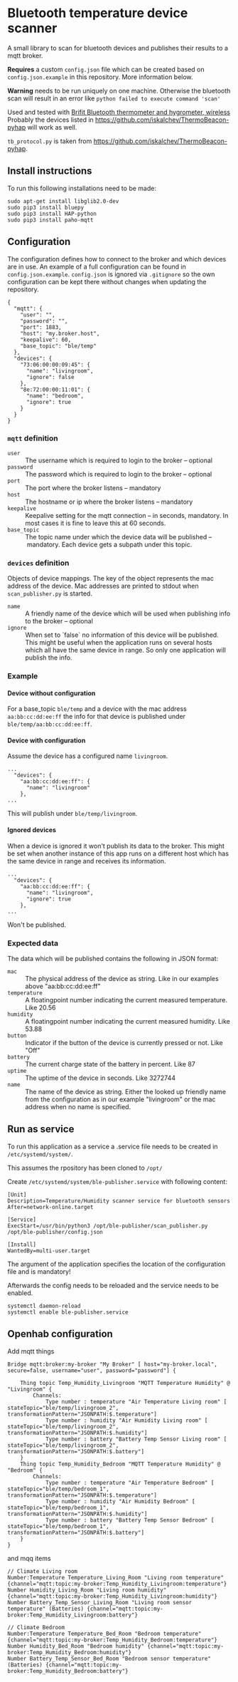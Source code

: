 # Bluetooth temperature device scanner

A small library to scan for bluetooth devices and publishes their results to a mqtt broker.

<strong>Requires</strong> a custom `config.json` file which can be created based on `config.json.example` in this repository. More information below.

<strong>Warning</strong> needs to be run uniquely on one machine. Otherwise the bluetooth scan will result in an error like `python failed to execute command 'scan'`

Used and tested with [Brifit Bluetooth thermometer and hygrometer, wireless](https://www.amazon.de/dp/B08DLHFKT3?ref_=cm_sw_r_cp_ud_dp_GBFCDBT8C64ZBJYJWDWW)
Probably the devices listed in https://github.com/iskalchev/ThermoBeacon-pyhap will work as well.

`tb_protocol.py` is taken from https://github.com/iskalchev/ThermoBeacon-pyhap.

## Install instructions

To run this following installations need to be made:

```
sudo apt-get install libglib2.0-dev
sudo pip3 install bluepy
sudo pip3 install HAP-python
sudo pip3 install paho-mqtt
```

## Configuration

The configuration defines how to connect to the broker and which devices are in use.
An example of a full configuration can be found in `config.json.example`. `config.json` is ignored via `.gitignore` so the own
configuration can be kept there without changes when updating the repository.

```
{
  "mqtt": {
    "user": "",
    "password": "",
    "port": 1883,
    "host": "my.broker.host",
    "keepalive": 60,
    "base_topic": "ble/temp"
  },
  "devices": {
    "73:06:00:00:09:45": {
      "name": "livingroom",
      "ignore": false
    },
    "8e:72:00:00:11:01": {
      "name": "bedroom",
      "ignore": true
    }
  }
}
```

### `mqtt` definition

<dl>
<dt><code>user</code></dt>
<dd>The username which is required to login to the broker – optional</dd>
<dt><code>password</code></dt>
<dd>The password which is required to login to the broker – optional</dd>
<dt><code>port</code></dt>
<dd>The port where the broker listens – mandatory</dd>
<dt><code>host</code></dt>
<dd>The hostname or ip where the broker listens – mandatory</dd>
<dt><code>keepalive</code></dt>
<dd>Keepalive setting for the mqtt connection – in seconds, mandatory. In most cases it is fine to leave this at 60 seconds.</dd>
<dt><code>base_topic</code></dt>
<dd>The topic name under which the device data will be published – mandatory. Each device gets a subpath under this topic.</dd>
</dl>

### `devices` definition

Objects of device mappings. The key of the object represents the mac address of the device. Mac addresses are printed
to stdout when `scan_publisher.py` is started.

<dl>
<dt><code>name</code></dt>
<dd>A friendly name of the device which will be used when publishing info to the broker – optional</dd>
<dt><code>ignore</code></dt>
<dd>When set to `false` no information of this device will be published. This might be useful when the application runs on several hosts which all have the same device in range. So only one application will publish the info.</dd>
</dl>

### Example

#### Device without configuration

For a base_topic `ble/temp` and a device with the mac address `aa:bb:cc:dd:ee:ff` the info for that device is published under
`ble/temp/aa:bb:cc:dd:ee:ff`.

#### Device with configuration

Assume the device has a configured name `livingroom`.

```
...
  "devices": {
    "aa:bb:cc:dd:ee:ff": {
      "name": "livingroom"
    },
...
```

This will publish under `ble/temp/livingroom`.

#### Ignored devices

When a device is ignored it won't publish its data to the broker. This might be set when another instance of this app runs on a different
host which has the same device in range and receives its information.

```
...
  "devices": {
    "aa:bb:cc:dd:ee:ff": {
      "name": "livingroom",
      "ignore": true
    },
...
```

Won't be published.

### Expected data

The data which will be published contains the following in JSON format:

<dl>
<dt><code>mac</code></dt>
<dd>The physical address of the device as string. Like in our examples above "aa:bb:cc:dd:ee:ff"</dd>
<dt><code>temperature</code></dt>
<dd>A floatingpoint number indicating the current measured temperature. Like 20.56</dd>
<dt><code>humidity</code></dt>
<dd>A floatingpoint number indicating the current measured humidity. Like 53.88</dd>
<dt><code>button</code></dt>
<dd>Indicator if the button of the device is currently pressed or not. Like "Off"</dd>
<dt><code>battery</code></dt>
<dd>The current charge state of the battery in percent. Like 87</dd>
<dt><code>uptime</code></dt>
<dd>The uptime of the device in seconds. Like 3272744</dd>
<dt><code>name</code></dt>
<dd>The name of the device as string. Either the looked up friendly name from the configuration as in our example "livingroom" or the mac address when no name is specified.</dd>
</dl>

## Run as service

To run this application as a service a .service file needs to be created in `/etc/systemd/system/`.

This assumes the rpository has been cloned to `/opt/`

Create `/etc/systemd/system/ble-publisher.service` with following content:

```
[Unit]
Description=Temperature/Humidity scanner service for bluetooth sensors
After=network-online.target

[Service]
ExecStart=/usr/bin/python3 /opt/ble-publisher/scan_publisher.py /opt/ble-publisher/config.json

[Install]
WantedBy=multi-user.target
```

The argument of the application specifies the location of the configuration file and is mandatory!

Afterwards the config needs to be reloaded and the service needs to be enabled.

```
systemctl daemon-reload
systemctl enable ble-publisher.service
```

## Openhab configuration

Add mqtt things

```
Bridge mqtt:broker:my-broker "My Broker" [ host="my-broker.local", secure=false, username="user", password="password"] {

    Thing topic Temp_Humidity_Livingroom "MQTT Temperature Humidity" @ "Livingroom" {
        Channels:
            Type number : temperature "Air Temperature Living room" [ stateTopic="ble/temp/livingroom_2", transformationPattern="JSONPATH:$.temperature"]
            Type number : humidity "Air Humidity Living room" [ stateTopic="ble/temp/livingroom_2", transformationPattern="JSONPATH:$.humidity"]
            Type number : battery "Battery Temp Sensor Living room" [ stateTopic="ble/temp/livingroom_2", transformationPattern="JSONPATH:$.battery"]
    }
    Thing topic Temp_Humidity_Bedroom "MQTT Temperature Humidity" @ "Bedroom" {
        Channels:
            Type number : temperature "Air Temperature Bedroom" [ stateTopic="ble/temp/bedroom_1", transformationPattern="JSONPATH:$.temperature"]
            Type number : humidity "Air Humidity Bedroom" [ stateTopic="ble/temp/bedroom_1", transformationPattern="JSONPATH:$.humidity"]
            Type number : battery "Battery Temp Sensor Bedroom" [ stateTopic="ble/temp/bedroom_1", transformationPattern="JSONPATH:$.battery"]
    }
}
```

and mqq items

```
// Climate Living room
Number:Temperature Temperature_Living_Room "Living room temperature" {channel="mqtt:topic:my-broker:Temp_Humidity_Livingroom:temperature"}
Number Humidity_Living_Room "Living room humidity" {channel="mqtt:topic:my-broker:Temp_Humidity_Livingroom:humidity"}
Number Battery_Temp_Sensor_Living_Room "Living room sensor temperature" (Batteries) {channel="mqtt:topic:my-broker:Temp_Humidity_Livingroom:battery"}

// Climate Bedroom
Number:Temperature Temperature_Bed_Room "Bedroom temperature" {channel="mqtt:topic:my-broker:Temp_Humidity_Bedroom:temperature"}
Number Humidity_Bed_Room "Bedroom humidity" {channel="mqtt:topic:my-broker:Temp_Humidity_Bedroom:humidity"}
Number Battery_Temp_Sensor_Bed_Room "Bedroom sensor temperature" (Batteries) {channel="mqtt:topic:my-broker:Temp_Humidity_Bedroom:battery"}
```
